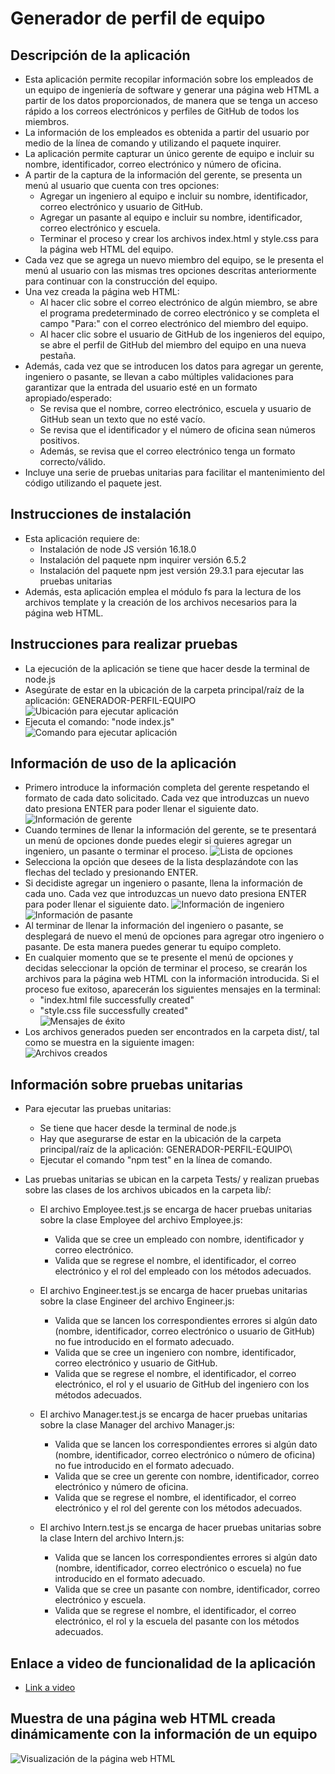 # Generador de perfil de equipo  

## Descripción de la aplicación  

* Esta aplicación permite recopilar información sobre los empleados de un equipo de ingeniería de software y generar una página web HTML a partir de los datos proporcionados, de manera que se tenga un acceso rápido a los correos electrónicos y perfiles de GitHub de todos los miembros.
* La información de los empleados es obtenida a partir del usuario por medio de la línea de comando y utilizando el paquete inquirer.
* La aplicación permite capturar un único gerente de equipo e incluir su nombre, identificador, correo electrónico y número de oficina.
* A partir de la captura de la información del gerente, se presenta un menú al usuario que cuenta con tres opciones:
  * Agregar un ingeniero al equipo e incluir su nombre, identificador, correo electrónico y usuario de GitHub.
  * Agregar un pasante al equipo e incluir su nombre, identificador, correo electrónico y escuela.
  * Terminar el proceso y crear los archivos index.html y style.css para la página web HTML del equipo.
* Cada vez que se agrega un nuevo miembro del equipo, se le presenta el menú al usuario con las mismas tres opciones descritas anteriormente para continuar con la construcción del equipo.
* Una vez creada la página web HTML:
  * Al hacer clic sobre el correo electrónico de algún miembro, se abre el programa predeterminado de correo electrónico y se completa el campo "Para:" con el correo electrónico del miembro del equipo.
  * Al hacer clic sobre el usuario de GitHub de los ingenieros del equipo, se abre el perfil de GitHub del miembro del equipo en una nueva pestaña.
* Además, cada vez que se introducen los datos para agregar un gerente, ingeniero o pasante, se llevan a cabo múltiples validaciones para garantizar que la entrada del usuario esté en un formato apropiado/esperado:
  * Se revisa que el nombre, correo electrónico, escuela y usuario de GitHub sean un texto que no esté vacío.
  * Se revisa que el identificador y el número de oficina sean números positivos.
  * Además, se revisa que el correo electrónico tenga un formato correcto/válido.
* Incluye una serie de pruebas unitarias para facilitar el mantenimiento del código utilizando el paquete jest.

## Instrucciones de instalación  

* Esta aplicación requiere de:
    * Instalación de node JS versión 16.18.0
    * Instalación del paquete npm inquirer versión 6.5.2
    * Instalación del paquete npm jest versión 29.3.1 para ejecutar las pruebas unitarias
* Además, esta aplicación emplea el módulo fs para la lectura de los archivos template y la creación de los archivos necesarios para la página web HTML.

## Instrucciones para realizar pruebas  

* La ejecución de la aplicación se tiene que hacer desde la terminal de node.js
* Asegúrate de estar en la ubicación de la carpeta principal/raíz de la aplicación: GENERADOR-PERFIL-EQUIPO\
  ![Ubicación para ejecutar aplicación](./images/Path.JPG)
* Ejecuta el comando: "node index.js"  
  ![Comando para ejecutar aplicación](./images/Ejecutar.JPG)

## Información de uso de la aplicación 

* Primero introduce la información completa del gerente respetando el formato de cada dato solicitado. Cada vez que introduzcas un nuevo dato presiona ENTER para poder llenar el siguiente dato.
  ![Información de gerente](./images/Manager.JPG)
* Cuando termines de llenar la información del gerente, se te presentará un menú de opciones donde puedes elegir si quieres agregar un ingeniero, un pasante o terminar el proceso.
  ![Lista de opciones](./images/Lista.JPG)
* Selecciona la opción que desees de la lista desplazándote con las flechas del teclado y presionando ENTER.
* Si decidiste agregar un ingeniero o pasante, llena la información de cada uno. Cada vez que introduzcas un nuevo dato presiona ENTER para poder llenar el siguiente dato.
  ![Información de ingeniero](./images/Engineer.JPG)      ![Información de pasante](./images/Intern.JPG)
* Al terminar de llenar la información del ingeniero o pasante, se desplegará de nuevo el menú de opciones para agregar otro ingeniero o pasante. De esta manera puedes generar tu equipo completo.
* En cualquier momento que se te presente el menú de opciones y decidas seleccionar la opción de terminar el proceso, se crearán los archivos para la página web HTML con la información introducida. Si el proceso fue exitoso, aparecerán los siguientes mensajes en la terminal:
  * "index.html file successfully created"
  * "style.css file successfully created"  
  ![Mensajes de éxito](./images/Messages.JPG)
* Los archivos generados pueden ser encontrados en la carpeta dist/, tal como se muestra en la siguiente imagen:  
  ![Archivos creados](./images/Files.JPG)

## Información sobre pruebas unitarias

* Para ejecutar las pruebas unitarias:
  * Se tiene que hacer desde la terminal de node.js
  * Hay que asegurarse de estar en la ubicación de la carpeta principal/raíz de la aplicación: GENERADOR-PERFIL-EQUIPO\
  * Ejecutar el comando "npm test" en la línea de comando.

* Las pruebas unitarias se ubican en la carpeta Tests/ y realizan pruebas sobre las clases de los archivos ubicados en la carpeta lib/:

    * El archivo Employee.test.js se encarga de hacer pruebas unitarias sobre la clase Employee del archivo Employee.js:
        * Valida que se cree un empleado con nombre, identificador y correo electrónico.
        * Valida que se regrese el nombre, el identificador, el correo electrónico y el rol del empleado con los métodos adecuados.  
    
    * El archivo Engineer.test.js se encarga de hacer pruebas unitarias sobre la clase Engineer del archivo Engineer.js:
        * Valida que se lancen los correspondientes errores si algún dato (nombre, identificador, correo electrónico o usuario de GitHub) no fue introducido en el formato adecuado.
        * Valida que se cree un ingeniero con nombre, identificador, correo electrónico y usuario de GitHub.
        * Valida que se regrese el nombre, el identificador, el correo electrónico, el rol y el usuario de GitHub del ingeniero con los métodos adecuados.  

    * El archivo Manager.test.js se encarga de hacer pruebas unitarias sobre la clase Manager del archivo Manager.js:
        * Valida que se lancen los correspondientes errores si algún dato (nombre, identificador, correo electrónico o número de oficina) no fue introducido en el formato adecuado.
        * Valida que se cree un gerente con nombre, identificador, correo electrónico y número de oficina.
        * Valida que se regrese el nombre, el identificador, el correo electrónico y el rol del gerente con los métodos adecuados.  

    * El archivo Intern.test.js se encarga de hacer pruebas unitarias sobre la clase Intern del archivo Intern.js:
        * Valida que se lancen los correspondientes errores si algún dato (nombre, identificador, correo electrónico o escuela) no fue introducido en el formato adecuado.
        * Valida que se cree un pasante con nombre, identificador, correo electrónico y escuela.
        * Valida que se regrese el nombre, el identificador, el correo electrónico, el rol y la escuela del pasante con los métodos adecuados.  
        

## Enlace a video de funcionalidad de la aplicación

* [Link a video]()

## Muestra de una página web HTML creada dinámicamente con la información de un equipo

![Visualización de la página web HTML](./images/MuestraPagina.png)



